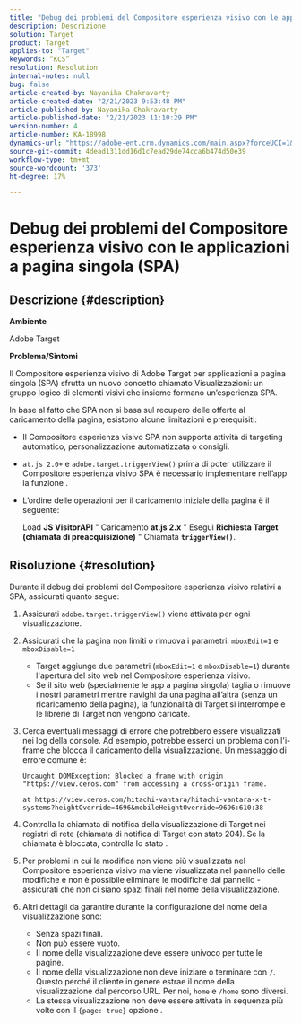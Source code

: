 ```yaml
---
title: "Debug dei problemi del Compositore esperienza visivo con le applicazioni a pagina singola (SPA)"
description: Descrizione
solution: Target
product: Target
applies-to: "Target"
keywords: “KCS”
resolution: Resolution
internal-notes: null
bug: false
article-created-by: Nayanika Chakravarty
article-created-date: "2/21/2023 9:53:48 PM"
article-published-by: Nayanika Chakravarty
article-published-date: "2/21/2023 11:10:29 PM"
version-number: 4
article-number: KA-18998
dynamics-url: "https://adobe-ent.crm.dynamics.com/main.aspx?forceUCI=1&pagetype=entityrecord&etn=knowledgearticle&id=3a0a8733-32b2-ed11-83fe-6045bd006704"
source-git-commit: 4dead1311dd16d1c7ead29de74cca6b474d50e39
workflow-type: tm+mt
source-wordcount: '373'
ht-degree: 17%

---
```


# Debug dei problemi del Compositore esperienza visivo con le applicazioni a pagina singola (SPA)

## Descrizione {#description}


<b>Ambiente</b>

Adobe Target

<b>Problema/Sintomi</b>

Il Compositore esperienza visivo di Adobe Target per applicazioni a pagina singola (SPA) sfrutta un nuovo concetto chiamato Visualizzazioni: un gruppo logico di elementi visivi che insieme formano un’esperienza SPA.

In base al fatto che SPA non si basa sul recupero delle offerte al caricamento della pagina, esistono alcune limitazioni e prerequisiti:

- Il Compositore esperienza visivo SPA non supporta attività di targeting automatico, personalizzazione automatizzata o consigli.
- `at.js 2.0+` e `adobe.target.triggerView()` prima di poter utilizzare il Compositore esperienza visivo SPA è necessario implementare nell’app la funzione .
- L’ordine delle operazioni per il caricamento iniziale della pagina è il seguente:



   Load <b>JS VisitorAPI</b> &quot; Caricamento <b>at.js 2.x</b> &quot; Esegui <b>Richiesta Target (chiamata di preacquisizione)</b> &quot; Chiamata <b>`triggerView()`</b>.



## Risoluzione {#resolution}


Durante il debug dei problemi del Compositore esperienza visivo relativi a SPA, assicurati quanto segue:

1. Assicurati `adobe.target.triggerView()` viene attivata per ogni visualizzazione.
2. Assicurati che la pagina non limiti o rimuova i parametri: `mboxEdit=1` e `mboxDisable=1`

   - Target aggiunge due parametri (`mboxEdit=1` e `mboxDisable=1`) durante l&#39;apertura del sito web nel Compositore esperienza visivo.
   - Se il sito web (specialmente le app a pagina singola) taglia o rimuove i nostri parametri mentre navighi da una pagina all’altra (senza un ricaricamento della pagina), la funzionalità di Target si interrompe e le librerie di Target non vengono caricate.
3. Cerca eventuali messaggi di errore che potrebbero essere visualizzati nei log della console. Ad esempio, potrebbe esserci un problema con l&#39;i-frame che blocca il caricamento della visualizzazione. Un messaggio di errore comune è:<br>

   ```
   Uncaught DOMException: Blocked a frame with origin "https://view.ceros.com" from accessing a cross-origin frame.
   
   at https://view.ceros.com/hitachi-vantara/hitachi-vantara-x-t-systems?heightOverride=4696&mobileHeightOverride=9696:610:38
   ```
4. Controlla la chiamata di notifica della visualizzazione di Target nei registri di rete (chiamata di notifica di Target con stato 204). Se la chiamata è bloccata, controlla lo stato .
5. Per problemi in cui la modifica non viene più visualizzata nel Compositore esperienza visivo ma viene visualizzata nel pannello delle modifiche e non è possibile eliminare le modifiche dal pannello - assicurati che non ci siano spazi finali nel nome della visualizzazione.
6. Altri dettagli da garantire durante la configurazione del nome della visualizzazione sono:
   - Senza spazi finali.
   - Non può essere vuoto.
   - Il nome della visualizzazione deve essere univoco per tutte le pagine.
   - Il nome della visualizzazione non deve iniziare o terminare con `/`. Questo perché il cliente in genere estrae il nome della visualizzazione dal percorso URL. Per noi, `home` e `/home` sono diversi.
   - La stessa visualizzazione non deve essere attivata in sequenza più volte con il `{page: true}` opzione .

